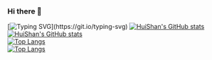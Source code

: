 ### Hi there 👋  
[![Typing SVG](https://readme-typing-svg.demolab.com?font=Jersey+15&size=30&pause=1000&color=42C3B4&background=9D56FF00&center=true&vCenter=true&repeat=false&random=false&width=435&lines=Hello!+Welcome+to+my+GitHub+page.)](https://git.io/typing-svg)  
[![HuiShan's GitHub stats](https://github-readme-stats.vercel.app/api?username=huiishan99&show_icons=true&theme=gotham#gh-dark-mode-only)](https://github.com/anuraghazra/github-readme-stats#gh-dark-mode-only)  
[![HuiShan's GitHub stats](https://github-readme-stats.vercel.app/api?username=huiishan99&show_icons=true&theme=catppuccin_latte#gh-light-mode-only)](https://github.com/anuraghazra/github-readme-stats#gh-light-mode-only)  
[![Top Langs](https://github-readme-stats.vercel.app/api/top-langs/?username=huiishan99&layout=compact&theme=gotham#gh-dark-mode-only)](https://github.com/anuraghazra/github-readme-stats#gh-dark-mode-only)  
[![Top Langs](https://github-readme-stats.vercel.app/api/top-langs/?username=huiishan99&layout=compact&theme=catppuccin_latte#gh-light-mode-only)](https://github.com/anuraghazra/github-readme-stats#gh-light-mode-only)  


<!--
**huiishan99/huiishan99** is a ✨ _special_ ✨ repository because its `README.md` (this file) appears on your GitHub profile.

Here are some ideas to get you started:

- 🔭 I’m currently working on ...
- 🌱 I’m currently learning ...
- 👯 I’m looking to collaborate on ...
- 🤔 I’m looking for help with ...
- 💬 Ask me about ...
- 📫 How to reach me: ...
- 😄 Pronouns: ...
- ⚡ Fun fact: ...
-->
